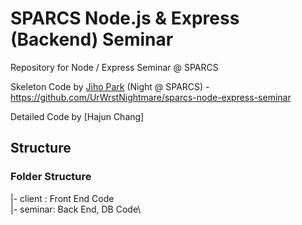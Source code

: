 # SPARCS Node.js & Express (Backend) Seminar
Repository for Node / Express Seminar @ SPARCS

Skeleton Code by [Jiho Park](https://github.com/UrWrstNightmare) (Night @ SPARCS) - https://github.com/UrWrstNightmare/sparcs-node-express-seminar

Detailed Code by [Hajun Chang]

Structure
---
### Folder Structure
|- client :  Front End Code\
|- seminar:  Back End, DB Code\
